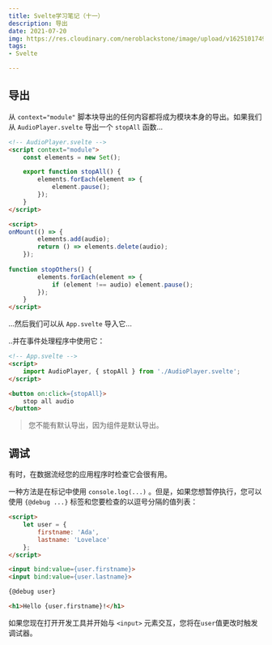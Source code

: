 ```yaml
---
title: Svelte学习笔记（十一）
description: 导出
date: 2021-07-20
img: https://res.cloudinary.com/neroblackstone/image/upload/v1625101749/svelte_y2yhr6.png
tags:
- Svelte

---
```

## 导出

从 `context="module"` 脚本块导出的任何内容都将成为模块本身的导出。如果我们从 `AudioPlayer.svelte` 导出一个 `stopAll` 函数...

``` html
<!-- AudioPlayer.svelte -->
<script context="module">
	const elements = new Set();

	export function stopAll() {
		elements.forEach(element => {
			element.pause();
		});
	}
</script>

<script>
onMount(() => {
		elements.add(audio);
		return () => elements.delete(audio);
	});
  
function stopOthers() {
		elements.forEach(element => {
			if (element !== audio) element.pause();
		});
	}
</script>
```

...然后我们可以从 `App.svelte` 导入它...

..并在事件处理程序中使用它：

``` html
<!-- App.svelte -->
<script>
	import AudioPlayer, { stopAll } from './AudioPlayer.svelte';
</script>

<button on:click={stopAll}>
	stop all audio
</button>
```

> 您不能有默认导出，因为组件是默认导出。

## 调试

有时，在数据流经您的应用程序时检查它会很有用。

一种方法是在标记中使用 `console.log(...)` 。但是，如果您想暂停执行，您可以使用 `{@debug ...}` 标签和您要检查的以逗号分隔的值列表：

``` html
<script>
	let user = {
		firstname: 'Ada',
		lastname: 'Lovelace'
	};
</script>

<input bind:value={user.firstname}>
<input bind:value={user.lastname}>

{@debug user}

<h1>Hello {user.firstname}!</h1>
```

如果您现在打开开发工具并开始与 `<input>` 元素交互，您将在`user`值更改时触发调试器。